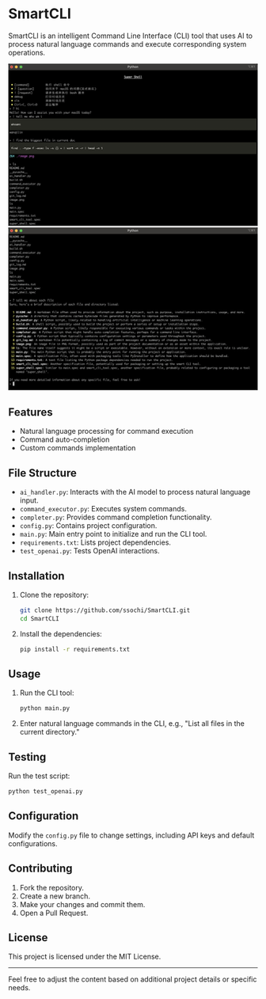 

# SmartCLI

SmartCLI is an intelligent Command Line Interface (CLI) tool that uses AI to process natural language commands and execute corresponding system operations.

![alt text](image-1.png)
![alt text](image-2.png)

## Features

- Natural language processing for command execution
- Command auto-completion
- Custom commands implementation



## File Structure

- `ai_handler.py`: Interacts with the AI model to process natural language input.
- `command_executor.py`: Executes system commands.
- `completer.py`: Provides command completion functionality.
- `config.py`: Contains project configuration.
- `main.py`: Main entry point to initialize and run the CLI tool.
- `requirements.txt`: Lists project dependencies.
- `test_openai.py`: Tests OpenAI interactions.

## Installation

1. Clone the repository:

    ```bash
    git clone https://github.com/ssochi/SmartCLI.git
    cd SmartCLI
    ```

2. Install the dependencies:

    ```bash
    pip install -r requirements.txt
    ```

## Usage

1. Run the CLI tool:

    ```bash
    python main.py
    ```

2. Enter natural language commands in the CLI, e.g., "List all files in the current directory."

## Testing

Run the test script:

```bash
python test_openai.py
```

## Configuration

Modify the `config.py` file to change settings, including API keys and default configurations.

## Contributing

1. Fork the repository.
2. Create a new branch.
3. Make your changes and commit them.
4. Open a Pull Request.

## License

This project is licensed under the MIT License.

---

Feel free to adjust the content based on additional project details or specific needs.